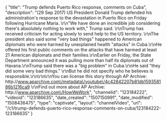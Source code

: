 {
    "title": "Trump defends Puerto Rico response, comments on Cuba",
    "description": "(29 Sep 2017) US President Donald Trump defended his administration's response to the devastation in Puerto Rico on Friday following Hurricane Maria. \r\n\"We have done an incredible job considering there's absolutely nothing to work with,\" Trump said.  \r\nTrump has received criticism for acting slowly to send help to the US territory. \r\nThe president  also said some \"very bad things\" happened to American diplomats who were harmed by unexplained health \"attacks\" in Cuba.\r\nHe offered his first public comments on the attacks that have harmed at least 21 American diplomats and their families.\r\nEarlier on Friday, the State Department announced it was pulling more than half its diplomats out of Havana.\r\nTrump said there was a \"big problem\" in Cuba.\r\nHe said \"they did some very bad things.\" \r\nBut he did not specify who he believes is responsible.\r\n\r\n\r\nYou can license this story through AP Archive: http:\/\/www.aparchive.com\/metadata\/youtube\/4c42842207b81db159358186b1216ca9 \r\nFind out more about AP Archive: http:\/\/www.aparchive.com\/HowWeWork",
    "channelid": "123184222",
    "videoid": "123186635",
    "date_created": "1507150991",
    "date_modified": "1508436475",
    "type": "captivate",
    "layout": "channelVideo",
    "url": "\/c1\/trump-defends-puerto-rico-response-comments-on-cuba\/123184222-123186635"
}